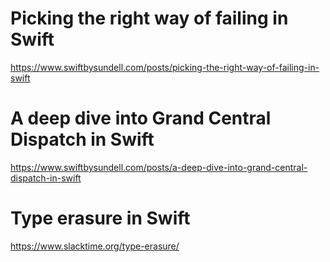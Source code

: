 # Picking the right way of failing in Swift

https://www.swiftbysundell.com/posts/picking-the-right-way-of-failing-in-swift

# A deep dive into Grand Central Dispatch in Swift

https://www.swiftbysundell.com/posts/a-deep-dive-into-grand-central-dispatch-in-swift

# Type erasure in Swift

https://www.slacktime.org/type-erasure/

